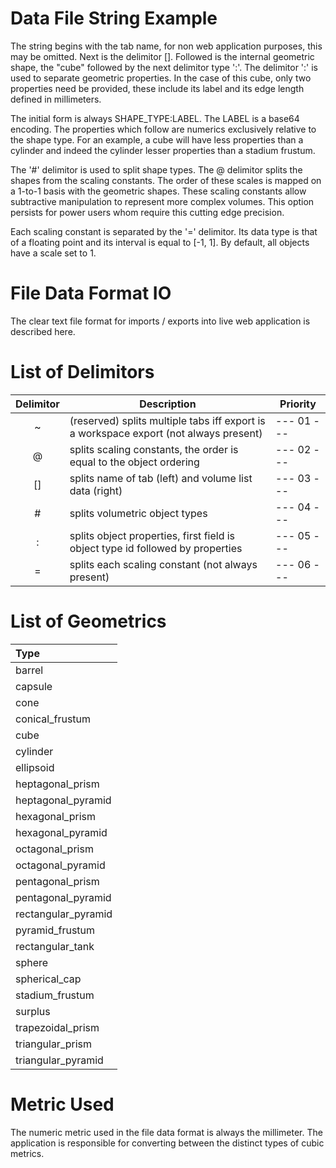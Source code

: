 # Data File String Example

The string begins with the tab name, for non web application purposes, this may be omitted. Next is the delimitor []. Followed is the internal geometric shape, the "cube" followed by the next delimitor type ':'. The delimitor ':' is used to separate geometric properties. In the case of this cube, only two properties need be provided, these include its label and its edge length defined in millimeters.

The initial form is always SHAPE_TYPE:LABEL. The LABEL is a base64 encoding. The properties which follow are numerics exclusively relative to the shape type. For an example, a cube will have less properties than a cylinder and indeed the cylinder lesser properties than a stadium frustum.

The '#' delimitor is used to split shape types. The @ delimitor splits the shapes from the scaling constants. The order of these scales is mapped on a 1-to-1 basis with the geometric shapes. These scaling constants allow subtractive manipulation to represent more complex volumes. This option persists for power users whom require this cutting edge precision.

Each scaling constant is separated by the '=' delimitor. Its data type is that of a floating point and its interval is equal to [-1, 1]. By default, all objects have a scale set to 1.

# File Data Format IO

The clear text file format for imports / exports into live web application is described here.

# List of Delimitors

| Delimitor | Description                                                                           | Priority |
|:---------:|---------------------------------------------------------------------------------------|----------|
| ~         | (reserved) splits multiple tabs iff export is a workspace export (not always present) |--- 01 ---|
| @         | splits scaling constants, the order is equal to the object ordering                   |--- 02 ---|
| []        | splits name of tab (left) and volume list data (right)                                |--- 03 ---|
| \#        | splits volumetric object types                                                        |--- 04 ---|
| :         | splits object properties, first field is object type id followed by properties        |--- 05 ---|
| =         | splits each scaling constant (not always present)                                     |--- 06 ---|

# List of Geometrics

| Type |
|:-----|
| barrel |
| capsule |
| cone |
| conical_frustum |
| cube |
| cylinder |
| ellipsoid |
| heptagonal_prism |
| heptagonal_pyramid |
| hexagonal_prism |
| hexagonal_pyramid |
| octagonal_prism |
| octagonal_pyramid |
| pentagonal_prism |
| pentagonal_pyramid |
| rectangular_pyramid |
| pyramid_frustum |
| rectangular_tank |
| sphere |
| spherical_cap |
| stadium_frustum |
| surplus |
| trapezoidal_prism |
| triangular_prism |
| triangular_pyramid |

# Metric Used

The numeric metric used in the file data format is always the millimeter. The application is responsible for converting between the distinct types of cubic metrics.
